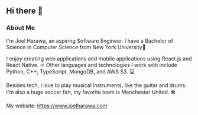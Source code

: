 ## Hi there 👋

### About Me
I'm Joel Harawa, an aspiring Software Engineer. I have a Bachelor of Science in Computer Science from New York University🗽

I enjoy creating web applications and mobile applications using React.js and React Native. ⚛️
Other languages and technologies I work with include Python, C++, TypeScript, MongoDB, and AWS S3. 💻

Besides tech, I love to play musical instruments, like the guitar and drums. I'm also a huge soccer fan, my favorite team is Manchester United. ⚽

My website: https://www.joelharawa.com
